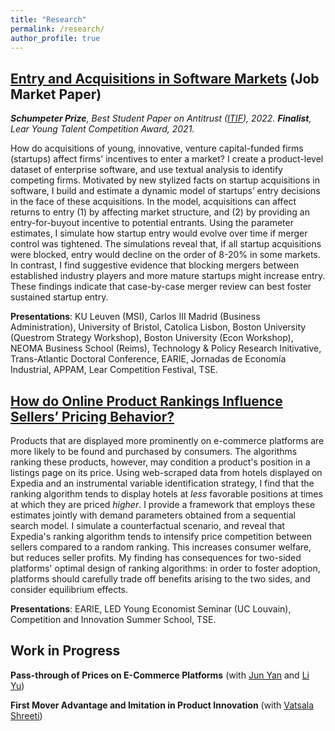 ```yaml
---
title: "Research"
permalink: /research/
author_profile: true
---
```



## [Entry and Acquisitions in Software Markets](https://luiseeisfeld.github.io/assets/docs/JMP_Eisfeld_TSE.pdf) (Job Market Paper)

_**Schumpeter Prize**, Best Student Paper on Antitrust ([ITIF](https://itif.org/publications/2022/03/28/schumpeter-prize-best-student-paper-antitrust/)), 2022. **Finalist**, Lear Young Talent Competition Award, 2021._

How do acquisitions of young, innovative, venture capital-funded firms (startups) affect firms' incentives to enter a market? I create a product-level dataset of enterprise software, and use textual analysis to identify competing firms. Motivated by new stylized facts on startup acquisitions in software, I build and estimate a dynamic model of startups’ entry decisions in the face of these acquisitions. In the model, acquisitions can affect returns to entry (1) by affecting market structure, and (2) by providing an entry-for-buyout incentive to potential entrants. Using the parameter estimates, I simulate how startup entry would evolve over time if merger control was tightened. The simulations reveal that, if all startup acquisitions were blocked, entry would decline on the order of 8-20% in some markets. In contrast, I find suggestive evidence that blocking mergers between established industry players and more mature startups might increase entry. These findings indicate that case-by-case merger review can best foster sustained startup entry.
    
**Presentations**: KU Leuven (MSI), Carlos III Madrid (Business Administration), University of Bristol, Catolica Lisbon, Boston University (Questrom Strategy Workshop), Boston University (Econ Workshop), NEOMA Business School (Reims), Technology & Policy Research Initivative, Trans-Atlantic Doctoral Conference, EARIE, Jornadas de Economía Industrial, APPAM, Lear Competition Festival, TSE.

## [How do Online Product Rankings Influence Sellers’ Pricing Behavior?](https://luiseeisfeld.github.io/assets/docs/HotelRankings_Eisfeld_TSE.pdf)

Products that are displayed more prominently on e-commerce platforms are more likely to be found and purchased by consumers. The algorithms ranking these products, however, may condition a product's position in a listings page on its price. Using web-scraped data from hotels displayed on Expedia and an instrumental variable identification strategy, I find that the ranking algorithm tends to display hotels at _less_ favorable positions at times at which they are priced _higher_. I provide a framework that employs these estimates jointly with demand parameters obtained from a sequential search model. I simulate a counterfactual scenario, and reveal that Expedia's ranking algorithm tends to intensify price competition between sellers compared to a random ranking. This increases consumer welfare, but reduces seller profits. My finding has consequences for two-sided platforms' optimal design of ranking algorithms: in order to foster adoption, platforms should carefully trade off benefits arising to the two sides, and consider equilibrium effects.

**Presentations**: EARIE, LED Young Economist Seminar (UC Louvain), Competition and Innovation Summer School, TSE.

## Work in Progress

**Pass-through of Prices on E-Commerce Platforms** (with [Jun Yan](https://sites.google.com/view/jun-yan) and [Li Yu](https://liyu0510.github.io))

**First Mover Advantage and Imitation in Product Innovation** (with [Vatsala Shreeti](https://www.vatsalashreeti.com))



